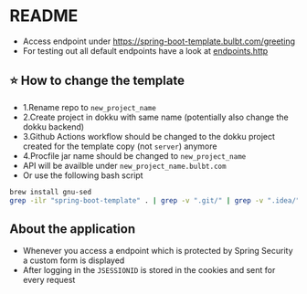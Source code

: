 # README
- Access endpoint under https://spring-boot-template.bulbt.com/greeting
- For testing out all default endpoints have a look at [endpoints.http](endpoints.http)


## ⭐️ How to change the template
- 1.Rename repo to `new_project_name`
- 2.Create project in dokku with same name (potentially also change the dokku backend)
- 3.Github Actions workflow should be changed to the dokku project created for the template copy (not `server`) anymore
- 4.Procfile jar name should be changed to `new_project_name`
- API will be availble under `new_project_name.bulbt.com`
- Or use the following bash script
```bash
brew install gnu-sed
grep -ilr "spring-boot-template" . | grep -v ".git/" | grep -v ".idea/" | xargs gsed -i s/spring-boot-template/java-islands/g
```

## About the application
- Whenever you access a endpoint which is protected by Spring Security a custom form is displayed
- After logging in the `JSESSIONID` is stored in the cookies and sent for every request